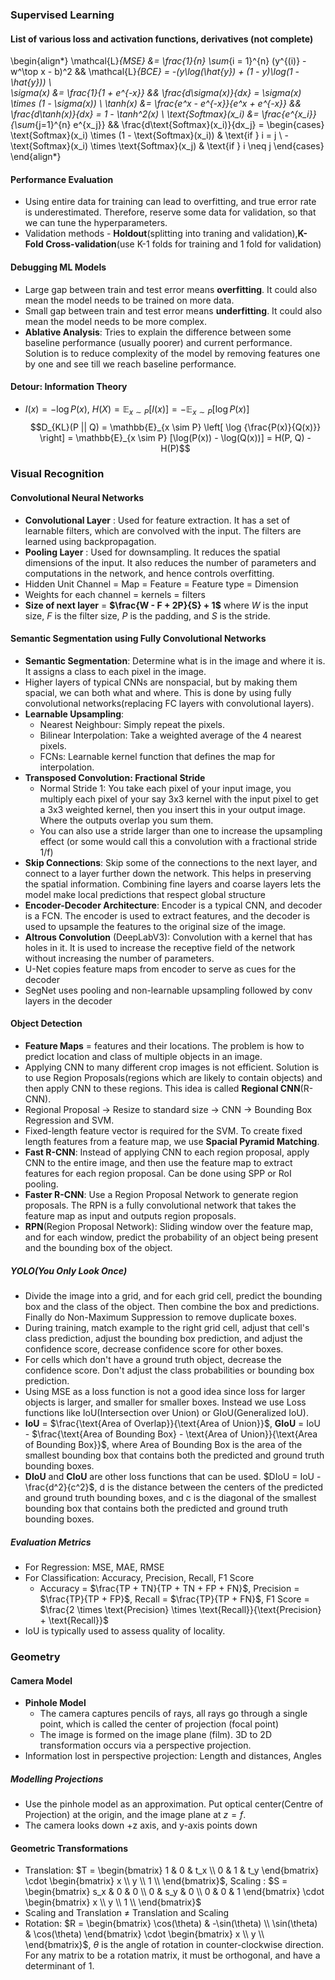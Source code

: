 ### <span class="underline">Supervised Learning</span>
#### List of various loss and activation functions, derivatives (not complete)

\begin{align*}
\mathcal{L}_{MSE} &=  \frac{1}{n} \sum_{i = 1}^{n} (y^{(i)} - w^\top x - b)^2 &&
\mathcal{L}_{BCE} = -(y\log(\hat{y}) + (1 - y)\log(1 - \hat{y})) \\  
\sigma(x) &= \frac{1}{1 + e^{-x}} && \frac{d\sigma(x)}{dx} = \sigma(x) \times (1 - \sigma(x)) \\
\tanh(x) &= \frac{e^x - e^{-x}}{e^x + e^{-x}} && \frac{d\tanh(x)}{dx} = 1 - \tanh^2(x) \\
\text{Softmax}(x_i) &= \frac{e^{x_i}}{\sum_{j=1}^{n} e^{x_j}} && \frac{d\text{Softmax}(x_i)}{dx_j} = \begin{cases} \text{Softmax}(x_i) \times (1 - \text{Softmax}(x_i)) & \text{if } i = j \\ -\text{Softmax}(x_i) \times \text{Softmax}(x_j) & \text{if } i \neq j \end{cases}
\end{align*}

#### Performance Evaluation 
- Using entire data for training can lead to overfitting, and true error rate is underestimated. Therefore, reserve some data for validation, so that we can tune the hyperparameters.
- Validation methods - **Holdout**(splitting into traning and validation),**K-Fold Cross-validation**(use K-1 folds for training and 1 fold for validation)

#### Debugging ML Models

- Large gap between train and test error means **overfitting**. It could also mean the model needs to be trained on more data.
- Small gap between train and test error means **underfitting**. It could also mean the model needs to be more complex.
- **Ablative Analysis**: Tries to explain the difference between some baseline performance (usually poorer) and current performance. Solution is to reduce complexity of the model by removing features one by one and see till we reach baseline performance.

#### Detour: Information Theory
- $I(x) = -\log P(x)$, $H(X) = \mathbb{E}_{x \sim P}[I(x)] = -\mathbb{E}_{x \sim P}[\log P(x)]$
$$D_{KL}(P || Q) = \mathbb{E}_{x \sim P} \left[  \log {\frac{P(x)}{Q(x)}}  \right] = \mathbb{E}_{x \sim P} [\log(P(x)) - \log(Q(x))] = H(P, Q) - H(P)$$

### <span class="underline">Visual Recognition</span>
#### Convolutional Neural Networks
- **Convolutional Layer** : Used for feature extraction. It has a set of learnable filters, which are convolved with the input. The filters are learned using backpropagation.
- **Pooling Layer** : Used for downsampling. It reduces the spatial dimensions of the input. It also reduces the number of parameters and computations in the network, and hence controls overfitting.
- Hidden Unit Channel = Map = Feature = Feature type = Dimension
- Weights for each channel = kernels = filters
- **Size of next layer** = **$\frac{W - F + 2P}{S} + 1$** where $W$ is the input size, $F$ is the filter size, $P$ is the padding, and $S$ is the stride.

#### Semantic Segmentation using Fully Convolutional Networks
- **Semantic Segmentation**: Determine what is in the image and where it is. It assigns a class to each pixel in the image.
- Higher layers of typical CNNs are nonspacial, but by making them spacial, we can both what and where. This is done by using fully convolutional networks(replacing FC layers with convolutional layers).
- **Learnable Upsampling**: 
    - Nearest Neighbour: Simply repeat the pixels.
    - Bilinear Interpolation: Take a weighted average of the 4 nearest pixels.
    - FCNs: Learnable kernel function that defines the map for interpolation.
- **Transposed Convolution: Fractional Stride**
    - Normal Stride 1: You take each pixel of your input image, you multiply each pixel of your say 3x3 kernel with the input pixel to get a 3x3 weighted kernel, then you insert this in your output image. Where the outputs overlap you sum them.
    - You can also use a stride larger than one to increase the upsampling effect (or some would call this a convolution with a fractional stride 1/f)
- **Skip Connections**: Skip some of the connections to the next layer, and connect to a layer further down the network. This helps in preserving the spatial information. Combining fine layers and coarse layers lets the model make local predictions that respect global structure
- **Encoder-Decoder Architecture**: Encoder is a typical CNN, and decoder is a FCN. The encoder is used to extract features, and the decoder is used to upsample the features to the original size of the image.
- **Altrous Convolution** (DeepLabV3): Convolution with a kernel that has holes in it. It is used to increase the receptive field of the network without increasing the number of parameters.
- U-Net copies feature maps from encoder to serve as cues for the decoder
- SegNet uses pooling and non-learnable upsampling followed by conv layers in the decoder


#### Object Detection
- **Feature Maps** = features and their locations. The problem is how to predict location and class of multiple objects in an image.
- Applying CNN to many different crop images is not efficient. Solution is to use Region Proposals(regions which are likely to contain objects) and then apply CNN to these regions. This idea is called **Regional CNN**(R-CNN).
- Regional Proposal $\rightarrow$ Resize to standard size $\rightarrow$ CNN $\rightarrow$ Bounding Box Regression and SVM.
- Fixed-length feature vector is required for the SVM. To create fixed length features from a feature map, we use **Spacial Pyramid Matching**.
- **Fast R-CNN**: Instead of applying CNN to each region proposal, apply CNN to the entire image, and then use the feature map to extract features for each region proposal. Can be done using SPP or RoI pooling.
- **Faster R-CNN**: Use a Region Proposal Network to generate region proposals. The RPN is a fully convolutional network that takes the feature map as input and outputs region proposals.
- **RPN**(Region Proposal Network): Sliding window over the feature map, and for each window, predict the probability of an object being present and the bounding box of the object. 

##### YOLO(You Only Look Once)
- Divide the image into a grid, and for each grid cell, predict the bounding box and the class of the object. Then combine the box and predictions. Finally do  Non-Maximum Suppression to remove duplicate boxes.
- During training, match example to the right grid cell, adjust that cell's class prediction, adjust the bounding box prediction, and adjust the confidence score, decrease confidence score for other boxes. 
- For cells which don't have a ground truth object, decrease the confidence score. Don't adjust the class probabilities or bounding box prediction.
- Using MSE as a loss function is not a good idea since loss for larger objects is larger, and smaller for smaller boxes. Instead we use Loss functions like IoU(Intersection over Union) or GIoU(Generalized IoU).
- **IoU** = $\frac{\text{Area of Overlap}}{\text{Area of Union}}$, **GIoU** = IoU - $\frac{\text{Area of Bounding Box} - \text{Area of Union}}{\text{Area of Bounding Box}}$, where Area of Bounding Box is the area of the smallest bounding box that contains both the predicted and ground truth bounding boxes.
- **DIoU** and **CIoU** are other loss functions that can be used. $DIoU = IoU - \frac{d^2}{c^2}$, d is the distance between the centers of the predicted and ground truth bounding boxes, and c is the diagonal of the smallest bounding box that contains both the predicted and ground truth bounding boxes. 

##### Evaluation Metrics
- For Regression: MSE, MAE, RMSE
- For Classification: Accuracy, Precision, Recall, F1 Score
    - Accuracy = $\frac{TP + TN}{TP + TN + FP + FN}$, Precision = $\frac{TP}{TP + FP}$, Recall = $\frac{TP}{TP + FN}$, F1 Score = $\frac{2 \times \text{Precision} \times \text{Recall}}{\text{Precision} + \text{Recall}}$
- IoU is typically used to assess quality of locality.

### <span class="underline">Geometry </span>
#### Camera Model
- **Pinhole Model**
    - The camera captures pencils of rays, all rays go through a single point, which is called the center of projection (focal point)
    - The image is formed on the image plane (film). 3D to 2D transformation occurs via a perspective projection.
- Information lost in perspective projection: Length and distances, Angles

##### Modelling Projections
- Use the pinhole model as an approximation. Put optical center(Centre of Projection) at the origin, and the image plane at $z = f$.
- The camera looks down +z axis, and y-axis points down

#### Geometric Transformations
- Translation: $T = \begin{bmatrix} 1 & 0  & t_x \\ 0 & 1 & t_y \end{bmatrix} \cdot \begin{bmatrix} x \\ y \\ 1 \\ \end{bmatrix}$, Scaling : $S = \begin{bmatrix} s_x & 0  & 0 \\ 0 & s_y & 0 \\ 0 & 0 & 1 \end{bmatrix} \cdot \begin{bmatrix} x \\ y \\ 1 \\ \end{bmatrix}$
- Scaling and Translation $\neq$ Translation and Scaling
- Rotation: $R = \begin{bmatrix} \cos(\theta) & -\sin(\theta) \\ \sin(\theta) & \cos(\theta)  \end{bmatrix} \cdot \begin{bmatrix} x \\ y \\ \end{bmatrix}$, $\theta$ is the angle of rotation in counter-clockwise direction. For any matrix to be a rotation matrix, it must be orthogonal, and have a determinant of 1.